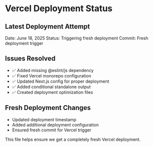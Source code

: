 # Vercel Deployment Status

## Latest Deployment Attempt
Date: June 18, 2025
Status: Triggering fresh deployment
Commit: Fresh deployment trigger

## Issues Resolved
- ✅ Added missing @eslint/js dependency 
- ✅ Fixed Vercel monorepo configuration
- ✅ Updated Next.js config for proper deployment
- ✅ Added conditional standalone output
- ✅ Created deployment optimization files

## Fresh Deployment Changes
- Updated deployment timestamp
- Added additional deployment configuration
- Ensured fresh commit for Vercel trigger

This file helps ensure we get a completely fresh Vercel deployment.
